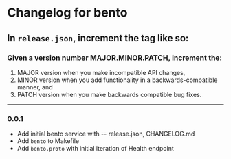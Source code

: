 # Changelog for bento

## In `release.json`, increment the tag like so:

### Given a version number MAJOR.MINOR.PATCH, increment the:

1. MAJOR version when you make incompatible API changes,
2. MINOR version when you add functionality in a backwards-compatible manner, and
3. PATCH version when you make backwards compatible bug fixes.

---

### 0.0.1

- Add initial bento service with -- release.json, CHANGELOG.md
- Add `bento` to Makefile
- Add `bento.proto` with initial iteration of Health endpoint
